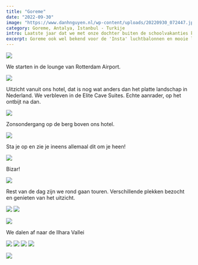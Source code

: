```yaml
---
title: "Goreme"
date: "2022-09-30"
image: "https://www.danhnguyen.nl/wp-content/uploads/20220930_072447.jpg"
category: Goreme, Antalya, Istanbul - Turkije
intro: Laatste jaar dat we met onze dochter buiten de schoolvakanties kunnen reizen. Dit keer gaan we naar Turkije. We komen langs plekken zoals Goreme, Antalya en Istanbul.
excerpt: Goreme ook wel bekend voor de 'Insta' luchtbalonnen en mooie landschappen.
---
```


![](https://www.danhnguyen.nl/wp-content/uploads/20220930_072447.jpg)

We starten in de lounge van Rotterdam Airport.

![](https://www.danhnguyen.nl/wp-content/uploads/20220930_175421.jpg)

Uitzicht vanuit ons hotel, dat is nog wat anders dan het platte landschap in Nederland. We verbleven in de Elite Cave Suites. Echte aanrader, op het ontbijt na dan.

![](https://www.danhnguyen.nl/wp-content/uploads/20220930_180326.jpg)

Zonsondergang op de berg boven ons hotel.

![](https://www.danhnguyen.nl/wp-content/uploads/20221001_070254.jpg)

Sta je op en zie je ineens allemaal dit om je heen!

![](https://www.danhnguyen.nl/wp-content/uploads/20221001_063521.jpg)

Bizar!

![](https://www.danhnguyen.nl/wp-content/uploads/20221001_101231.jpg)

Rest van de dag zijn we rond gaan touren. Verschillende plekken bezocht en genieten van het uitzicht.

![](https://www.danhnguyen.nl/wp-content/uploads/20221001_112654.jpg)
![](https://www.danhnguyen.nl/wp-content/uploads/20221001_110237.jpg)

![](https://www.danhnguyen.nl/wp-content/uploads/20221001_140037.jpg)

We dalen af naar de Ilhara Vallei

![](https://www.danhnguyen.nl/wp-content/uploads/20221001_140843.jpg)
![](https://www.danhnguyen.nl/wp-content/uploads/20221001_142047.jpg)
![](https://www.danhnguyen.nl/wp-content/uploads/20221001_142319.jpg)
![](https://www.danhnguyen.nl/wp-content/uploads/20221001_143657.jpg)

![](https://www.danhnguyen.nl/wp-content/uploads/20221001_161901.jpg)

